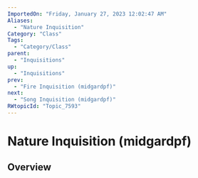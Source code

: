 ```yaml
---
ImportedOn: "Friday, January 27, 2023 12:02:47 AM"
Aliases:
  - "Nature Inquisition"
Category: "Class"
Tags:
  - "Category/Class"
parent:
  - "Inquisitions"
up:
  - "Inquisitions"
prev:
  - "Fire Inquisition (midgardpf)"
next:
  - "Song Inquisition (midgardpf)"
RWtopicId: "Topic_7593"
---
```

# Nature Inquisition (midgardpf)
## Overview

